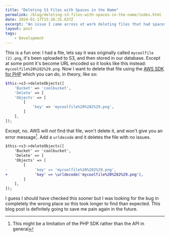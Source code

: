 ```yaml
---
title: "Deleting S3 Files with Spaces in the Name"
permalink: /blog/deleting-s3-files-with-spaces-in-the-name/index.html
date: 2024-01-17T15:26:31.637Z
excerpt: "An issue I came across at work deleting files that had spaces in the filename"
layout: post
tags:
    - Development
---
```


This is a fun one: I had a file, lets say it was originally called `mycoolfile (2).png`, it's been uploaded to S3, and then stored in our database. Except at some point it's become URL encoded so it looks like this instead: `mycoolfile%20%282%29.png`. Now I want to delete that file using the [AWS SDK for PHP](https://aws.amazon.com/sdk-for-php/) which you can do, in theory, like so:

```php
$this->s3->deleteObjects([
    'Bucket' => 'coolbucket',
    'Delete' => [
    'Objects' => [
        [
            'key' => 'mycoolfile%20%282%29.png',
        ]
    ],
]);
```

Except, no. AWS will _not_ find that file, won't delete it, and won't give you an error message[^1]. Add a `urldecode` and it deletes the file with no issues.

```diff
$this->s3->deleteObjects([
    'Bucket' => 'coolbucket',
    'Delete' => [
    'Objects' => [
        [
-            'key' => 'mycoolfile%20%282%29.png',
+            'key' => \urldecode('mycoolfile%20%282%29.png'),
        ]
    ],
]);
```

I guess I should have checked this sooner but I was looking for the bug in completely the wrong place so this took longer to find than expected. This blog post is definitely going to save me pain again in the future.

[^1]: This might be a limitation of the PHP SDK rather than the API in general
